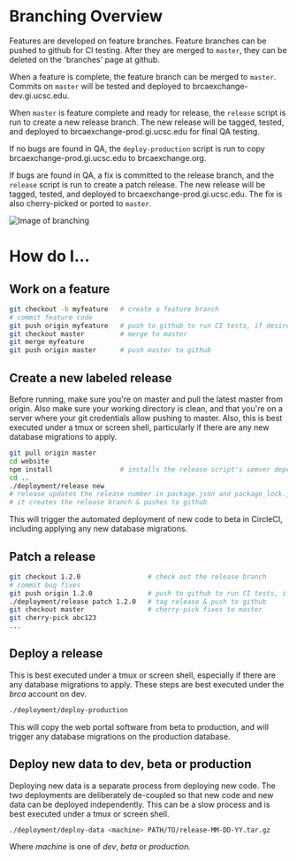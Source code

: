 # Branching Overview

Features are developed on feature branches. Feature branches can be pushed to
github for CI testing. After they are merged to ```master```, they can be deleted on the
'branches' page at github.

When a feature is complete, the feature branch can be merged to ```master```. Commits
on ```master``` will be tested and deployed to brcaexchange-dev.gi.ucsc.edu.

When ```master``` is feature complete and ready for release, the ```release```
script is run to create a new release branch. The new release will be tagged,
tested, and deployed to brcaexchange-prod.gi.ucsc.edu for final QA testing.

If no bugs are found in QA, the ```deploy-production``` script is run
to copy brcaexchange-prod.gi.ucsc.edu to brcaexchange.org.

If bugs are found in QA, a fix is committed to the release branch, and
the ```release``` script is run to create a patch release. The new release
will be tagged, tested, and deployed to brcaexchange-prod.gi.ucsc.edu. The fix
is also cherry-picked or ported to ```master```.

![Image of branching](brca-branching.png)


# How do I...

## Work on a feature

```sh
git checkout -b myfeature   # create a feature branch
# commit feature code
git push origin myfeature   # push to github to run CI tests, if desired
git checkout master         # merge to master
git merge myfeature
git push origin master      # push master to github
```

## Create a new labeled release

Before running, make sure you're on master and pull the latest master from origin. Also make sure your working directory is clean, and that you're on a server where your git credentials allow pushing to master.  Also, this is best executed under a tmux or screen shell, particularly if there are any new database migrations to apply.

```sh
git pull origin master
cd website
npm install                 # installs the release script's semver dependency
cd ..
./deployment/release new
# release updates the release number in package.json and package_lock.json
# it creates the release branch & pushes to github
```
This will trigger the automated deployment of new code to beta in CircleCI, including applying any new database migrations.

## Patch a release

```sh
git checkout 1.2.0                 # check out the release branch
# commit bug fixes
git push origin 1.2.0              # push to github to run CI tests, if desired
./deployment/release patch 1.2.0   # tag release & push to github
git checkout master                # cherry-pick fixes to master
git cherry-pick abc123
...
```

## Deploy a release

This is best executed under a tmux or screen shell, especially if there are any database migrations to apply.  These steps are best executed under the _brca_ account on dev.

```sh
./deployment/deploy-production
```
This will copy the web portal software from beta to production, and will trigger any database migrations on the production database.

## Deploy new data to dev, beta or production

Deploying new data is a separate process from deploying new code.  The two deployments are deliberately de-coupled so that new code and new data can be deployed independently.  This can be a slow process and is best executed under a tmux or screen shell.

```sh
./deployment/deploy-data <machine> PATH/TO/release-MM-DD-YY.tar.gz
```
Where _machine_ is one of _dev_, _beta_ or _production._
